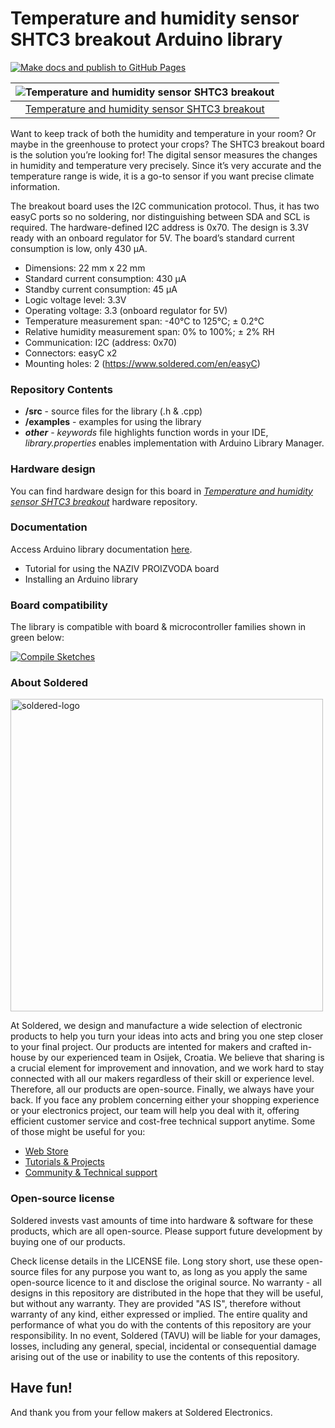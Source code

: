# Temperature and humidity sensor SHTC3 breakout Arduino library

[![Make docs and publish to GitHub Pages](https://github.com/e-radionicacom/Soldered-Generic-Arduino-Library/actions/workflows/make_docs.yml/badge.svg?branch=dev)](https://github.com/e-radionicacom/Soldered-Generic-Arduino-Library/actions/workflows/make_docs.yml)

| ![Temperature and humidity sensor SHTC3 breakout](https://upload.wikimedia.org/wikipedia/commons/8/8f/Example_image.svg) |
| :---------------------------------------------------------------------------------------------: |
| [Temperature and humidity sensor SHTC3 breakout](https://www.solde.red/333032)                                                            |

Want to keep track of both the humidity and temperature in your room? Or maybe in the greenhouse to protect your crops? The SHTC3 breakout board is the solution you’re looking for! The digital sensor measures the changes in humidity and temperature very precisely. Since it’s very accurate and the temperature range is wide, it is a go-to sensor if you want precise climate information.

The breakout board uses the I2C communication protocol. Thus, it has two easyC ports so no soldering, nor distinguishing between SDA and SCL is required. The hardware-defined I2C address is 0x70. The design is 3.3V ready with an onboard regulator for 5V. The board’s standard current consumption is low, only 430 µA.

- Dimensions: 22 mm x 22 mm
- Standard current consumption: 430 µA
- Standby current consumption: 45 µA
- Logic voltage level: 3.3V
- Operating voltage: 3.3 (onboard regulator for 5V)
- Temperature measurement span: -40°C to 125°C; ± 0.2°C
- Relative humidity measurement span: 0% to 100%; ± 2% RH
- Communication: I2C (address: 0x70)
- Connectors: easyC x2
- Mounting holes: 2 (https://www.soldered.com/en/easyC)

### Repository Contents
- **/src** - source files for the library (.h & .cpp)
- **/examples** - examples for using the library
- ***other*** - *keywords* file highlights function words in your IDE, *library.properties* enables implementation with Arduino Library Manager.

### Hardware design
You can find hardware design for this board in [*Temperature and humidity sensor SHTC3 breakout*](https://github.com/SolderedElectronics/NAZIVPROIZVODA-hardware-design) hardware repository.

### Documentation

Access Arduino library documentation [here](https://SolderedElectronics.github.io/Soldered-Generic-Arduino-Library/).

- Tutorial for using the NAZIV PROIZVODA board
- Installing an Arduino library

### Board compatibility

The library is compatible with board & microcontroller families shown in green below: 

[![Compile Sketches](http://github-actions.40ants.com/e-radionicacom/Soldered-Generic-Arduino-Library/matrix.svg?branch=dev&only=Compile%20Sketches)](https://github.com/e-radionicacom/Soldered-Generic-Arduino-Library/actions/workflows/compile_test.yml)


### About Soldered
<img src="https://raw.githubusercontent.com/e-radionicacom/Soldered-Generic-Arduino-Library/dev/extras/Soldered-logo-color.png" alt="soldered-logo" width="500"/>

At Soldered, we design and manufacture a wide selection of electronic products to help you turn your ideas into acts and bring you one step closer to your final project. Our products are intented for makers and crafted in-house by our experienced team in Osijek, Croatia. We believe that sharing is a crucial element for improvement and innovation, and we work hard to stay connected with all our makers regardless of their skill or experience level. Therefore, all our products are open-source. Finally, we always have your back. If you face any problem concerning either your shopping experience or your electronics project, our team will help you deal with it, offering efficient customer service and cost-free technical support anytime. Some of those might be useful for you:

- [Web Store](https://www.soldered.com/shop)
- [Tutorials & Projects](https://soldered.com/learn)
- [Community & Technical support](https://soldered.com/community)

### Open-source license
Soldered invests vast amounts of time into hardware & software for these products, which are all open-source. Please support future development by buying one of our products. 

Check license details in the LICENSE file. Long story short, use these open-source files for any purpose you want to, as long as you apply the same open-source licence to it and disclose the original source. No warranty - all designs in this repository are distributed in the hope that they will be useful, but without any warranty. They are provided "AS IS", therefore without warranty of any kind, either expressed or implied. The entire quality and performance of what you do with the contents of this repository are your responsibility. In no event, Soldered (TAVU) will be liable for your damages, losses, including any general, special, incidental or consequential damage arising out of the use or inability to use the contents of this repository. 

## Have fun! 
And thank you from your fellow makers at Soldered Electronics.
